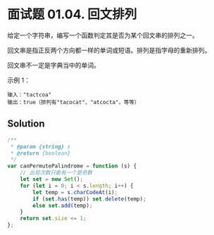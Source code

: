 # 面试题 01.04. 回文排列

给定一个字符串，编写一个函数判定其是否为某个回文串的排列之一。

回文串是指正反两个方向都一样的单词或短语。排列是指字母的重新排列。

回文串不一定是字典当中的单词。

示例 1：

```
输入："tactcoa"
输出：true（排列有"tacocat"、"atcocta"，等等）
```

## Solution

```javascript
/**
 * @param {string} s
 * @return {boolean}
 */
var canPermutePalindrome = function (s) {
    // 出现次数只能有一个是奇数
    let set = new Set();
    for (let i = 0; i < s.length; i++) {
        let temp = s.charCodeAt(i);
        if (set.has(temp)) set.delete(temp);
        else set.add(temp);
    }
    return set.size <= 1;
};
```
